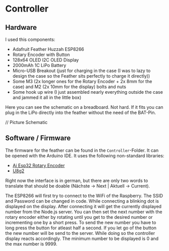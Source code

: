 # Controller

## Hardware
I used this components:
- Adafruit Feather Huzzah ESP8266
- Rotary Encoder with Button
- 128x64 OLED I2C OLED Display
- 2000mAh 1C LiPo Battery
- Micro-USB Breakout (just for charging in the case (I was to lazy to design the case so the Feather sits perfectly to charge it directly))
- Some M3 (2x longer ones for the Rotary Encoder + 2x 8mm for the case) and M2 (2x 10mm for the display) bolts and nuts
- Some hook up wire (I just assembled nearly everything outside the case and jammed it all in the little box)

Here you can see the schematic on a breadboard. Not hard. If it fits you can plug in the LiPo directly into the feather without the need of the BAT-Pin.

// Picture Schematic

## Software / Firmware

The firmware for the feather can be found in the `Controller`-Folder. It can be opened with the Arduino IDE. It uses the following non-standard libraries:
- [Ai Esp32 Rotary Encoder](https://www.arduino.cc/reference/en/libraries/ai-esp32-rotary-encoder/ "Ai Esp32 Rotary Encoder")
- [U8g2](https://www.arduino.cc/reference/en/libraries/u8g2/ "U8g2")

Right now the interface is in german, but there are only two words to translate that should be doable (Nächste  -> Next | Aktuell -> Current).

The ESP8266 will first try to connect to the WiFi of the Raspberry. The SSID and Password can be changed in code. While connecting a blinking dot is displayed on the display. After connecting it will get the currently displayed number from the Node.js server. You can then set the next number with the rotary encoder either by rotating until you get to the desired number or incrementing one by a short press. To send the new number you have to long press the button for atleast half a second. If you let go of the button the new number will be send to the server. While doing so the controller display reacts accordingly. The minimum number to be displayed is 0 and the max number is 9999.